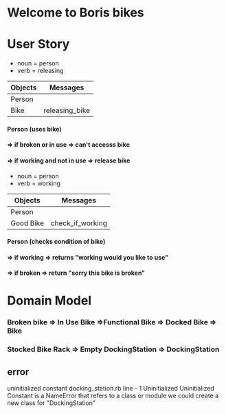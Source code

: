# Welcome to Boris bikes

# User Story
- noun = person
- verb = releasing

Objects  | Messages
------------- | -------------
Person  |
Bike  | releasing_bike

#### Person (uses bike) 
#### => if broken or in use => can't accesss bike
#### => if working and not in use => release bike

- noun = person
- verb = working

Objects  | Messages
------------- | -------------
Person  |
Good Bike  | check_if_working

#### Person (checks condition of bike) 
#### => if working => returns "working would you like to use"
#### => if broken => return "sorry this bike is broken"

# Domain Model

### Broken bike => In Use Bike =>Functional Bike => Docked Bike => Bike
### Stocked Bike Rack => Empty DockingStation => DockingStation 

## error

uninitialized constant
docking_station.rb
line - 1
Uninitialized 
Uninitialized Constant is a NameError that refers to a class or module
we could create a new class for "DockingStation"